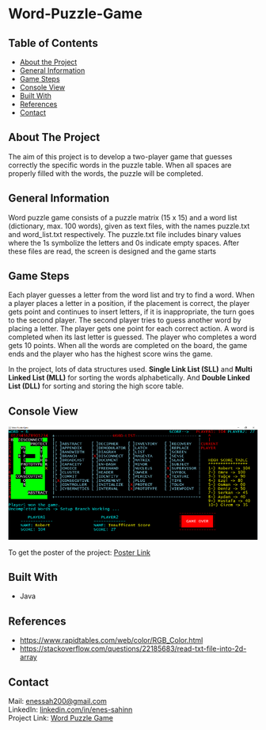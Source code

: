 # Word-Puzzle-Game

## Table of Contents

* [About the Project](#about-the-project)
* [General Information](#general-information)
* [Game Steps](#game-steps)
* [Console View](#console-view)
* [Built With](#built-with)
* [References](#references)
* [Contact](#contact)

## About The Project
The aim of this project is to develop a two-player game that guesses correctly the specific words in the puzzle table. 
When all spaces are properly filled with the words, the puzzle will be completed.

## General Information
Word puzzle game consists of a puzzle matrix (15 x 15) and a word list (dictionary, max. 100 words), given as text files, with the names puzzle.txt and word_list.txt respectively. The puzzle.txt file includes binary values where the 1s symbolize the letters and 0s indicate empty spaces. After these files are read, the screen is designed and the game starts

## Game Steps
Each player guesses a letter from the word list and try to find a word. When a player places a letter in a position, 
if the placement is correct, the player gets point and continues to insert letters, if it is inappropriate, the turn goes to the second player. 
The second player tries to guess another word by placing a letter. The player gets one point for each correct action. A word is completed when its last letter 
is guessed. The player who completes a word gets 10 points. When all the words are completed on the board, the game ends and the player who has the highest score
wins the game. 

In the project, lots of data structures used. **Single Link List (SLL)** and **Multi Linked List (MLL)** for sorting the words alphabetically. And **Double Linked List (DLL)** for sorting and storing the high score table.

## Console View
![alt text](https://github.com/enes-sahinn/Word-Puzzle-Game/blob/master/console_view.PNG)

To get the poster of the project: [Poster Link](https://github.com/enes-sahinn/Word-Puzzle-Game/blob/master/poster.png)

## Built With
* Java

## References
* https://www.rapidtables.com/web/color/RGB_Color.html
* https://stackoverflow.com/questions/22185683/read-txt-file-into-2d-array

## Contact
Mail: enessah200@gmail.com\
LinkedIn: [linkedin.com/in/enes-sahinn](https://www.linkedin.com/in/enes-sahinn/)\
Project Link: [Word Puzzle Game](https://github.com/enes-sahinn/Word-Puzzle-Game)
